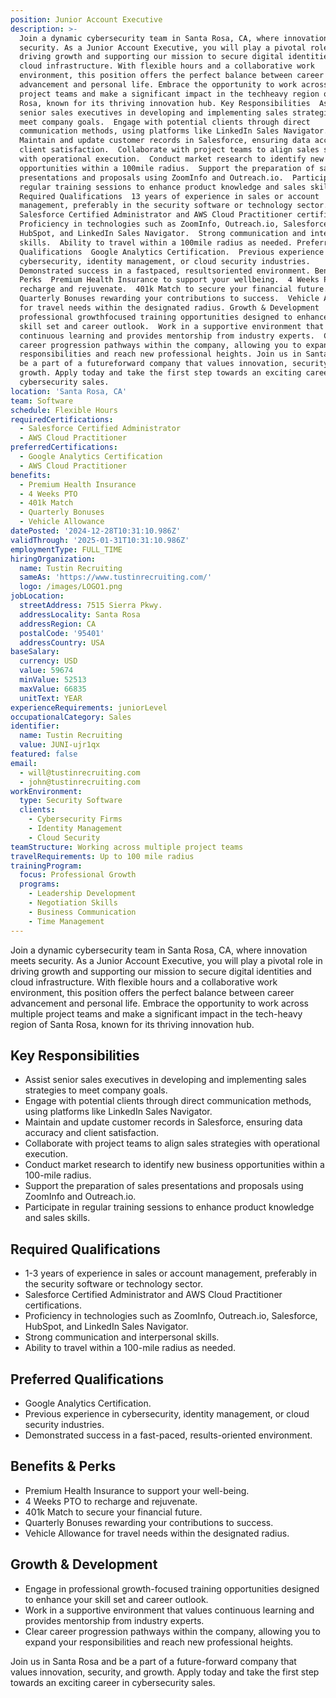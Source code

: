 ```yaml
---
position: Junior Account Executive
description: >-
  Join a dynamic cybersecurity team in Santa Rosa, CA, where innovation meets
  security. As a Junior Account Executive, you will play a pivotal role in
  driving growth and supporting our mission to secure digital identities and
  cloud infrastructure. With flexible hours and a collaborative work
  environment, this position offers the perfect balance between career
  advancement and personal life. Embrace the opportunity to work across multiple
  project teams and make a significant impact in the techheavy region of Santa
  Rosa, known for its thriving innovation hub. Key Responsibilities  Assist
  senior sales executives in developing and implementing sales strategies to
  meet company goals.  Engage with potential clients through direct
  communication methods, using platforms like LinkedIn Sales Navigator. 
  Maintain and update customer records in Salesforce, ensuring data accuracy and
  client satisfaction.  Collaborate with project teams to align sales strategies
  with operational execution.  Conduct market research to identify new business
  opportunities within a 100mile radius.  Support the preparation of sales
  presentations and proposals using ZoomInfo and Outreach.io.  Participate in
  regular training sessions to enhance product knowledge and sales skills.
  Required Qualifications  13 years of experience in sales or account
  management, preferably in the security software or technology sector. 
  Salesforce Certified Administrator and AWS Cloud Practitioner certifications. 
  Proficiency in technologies such as ZoomInfo, Outreach.io, Salesforce,
  HubSpot, and LinkedIn Sales Navigator.  Strong communication and interpersonal
  skills.  Ability to travel within a 100mile radius as needed. Preferred
  Qualifications  Google Analytics Certification.  Previous experience in
  cybersecurity, identity management, or cloud security industries. 
  Demonstrated success in a fastpaced, resultsoriented environment. Benefits &
  Perks  Premium Health Insurance to support your wellbeing.  4 Weeks PTO to
  recharge and rejuvenate.  401k Match to secure your financial future. 
  Quarterly Bonuses rewarding your contributions to success.  Vehicle Allowance
  for travel needs within the designated radius. Growth & Development  Engage in
  professional growthfocused training opportunities designed to enhance your
  skill set and career outlook.  Work in a supportive environment that values
  continuous learning and provides mentorship from industry experts.  Clear
  career progression pathways within the company, allowing you to expand your
  responsibilities and reach new professional heights. Join us in Santa Rosa and
  be a part of a futureforward company that values innovation, security, and
  growth. Apply today and take the first step towards an exciting career in
  cybersecurity sales.
location: 'Santa Rosa, CA'
team: Software
schedule: Flexible Hours
requiredCertifications:
  - Salesforce Certified Administrator
  - AWS Cloud Practitioner
preferredCertifications:
  - Google Analytics Certification
  - AWS Cloud Practitioner
benefits:
  - Premium Health Insurance
  - 4 Weeks PTO
  - 401k Match
  - Quarterly Bonuses
  - Vehicle Allowance
datePosted: '2024-12-28T10:31:10.986Z'
validThrough: '2025-01-31T10:31:10.986Z'
employmentType: FULL_TIME
hiringOrganization:
  name: Tustin Recruiting
  sameAs: 'https://www.tustinrecruiting.com/'
  logo: /images/LOGO1.png
jobLocation:
  streetAddress: 7515 Sierra Pkwy.
  addressLocality: Santa Rosa
  addressRegion: CA
  postalCode: '95401'
  addressCountry: USA
baseSalary:
  currency: USD
  value: 59674
  minValue: 52513
  maxValue: 66835
  unitText: YEAR
experienceRequirements: juniorLevel
occupationalCategory: Sales
identifier:
  name: Tustin Recruiting
  value: JUNI-ujr1qx
featured: false
email:
  - will@tustinrecruiting.com
  - john@tustinrecruiting.com
workEnvironment:
  type: Security Software
  clients:
    - Cybersecurity Firms
    - Identity Management
    - Cloud Security
teamStructure: Working across multiple project teams
travelRequirements: Up to 100 mile radius
trainingProgram:
  focus: Professional Growth
  programs:
    - Leadership Development
    - Negotiation Skills
    - Business Communication
    - Time Management
---
```



Join a dynamic cybersecurity team in Santa Rosa, CA, where innovation meets security. As a Junior Account Executive, you will play a pivotal role in driving growth and supporting our mission to secure digital identities and cloud infrastructure. With flexible hours and a collaborative work environment, this position offers the perfect balance between career advancement and personal life. Embrace the opportunity to work across multiple project teams and make a significant impact in the tech-heavy region of Santa Rosa, known for its thriving innovation hub.

## Key Responsibilities
- Assist senior sales executives in developing and implementing sales strategies to meet company goals.
- Engage with potential clients through direct communication methods, using platforms like LinkedIn Sales Navigator.
- Maintain and update customer records in Salesforce, ensuring data accuracy and client satisfaction.
- Collaborate with project teams to align sales strategies with operational execution.
- Conduct market research to identify new business opportunities within a 100-mile radius.
- Support the preparation of sales presentations and proposals using ZoomInfo and Outreach.io.
- Participate in regular training sessions to enhance product knowledge and sales skills.

## Required Qualifications
- 1-3 years of experience in sales or account management, preferably in the security software or technology sector.
- Salesforce Certified Administrator and AWS Cloud Practitioner certifications.
- Proficiency in technologies such as ZoomInfo, Outreach.io, Salesforce, HubSpot, and LinkedIn Sales Navigator.
- Strong communication and interpersonal skills.
- Ability to travel within a 100-mile radius as needed.

## Preferred Qualifications
- Google Analytics Certification.
- Previous experience in cybersecurity, identity management, or cloud security industries.
- Demonstrated success in a fast-paced, results-oriented environment.

## Benefits & Perks
- Premium Health Insurance to support your well-being.
- 4 Weeks PTO to recharge and rejuvenate.
- 401k Match to secure your financial future.
- Quarterly Bonuses rewarding your contributions to success.
- Vehicle Allowance for travel needs within the designated radius.

## Growth & Development
- Engage in professional growth-focused training opportunities designed to enhance your skill set and career outlook.
- Work in a supportive environment that values continuous learning and provides mentorship from industry experts.
- Clear career progression pathways within the company, allowing you to expand your responsibilities and reach new professional heights.

Join us in Santa Rosa and be a part of a future-forward company that values innovation, security, and growth. Apply today and take the first step towards an exciting career in cybersecurity sales.
